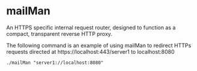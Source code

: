 # mailMan
An HTTPS specific internal request router, designed to function as a compact, transparent reverse HTTP proxy.

The following command is an example of using mailMan to redirect HTTPs requests directed at https://localhost:443/server1 to localhost:8080
```
./mailMan "server1://localhost:8080"
```
